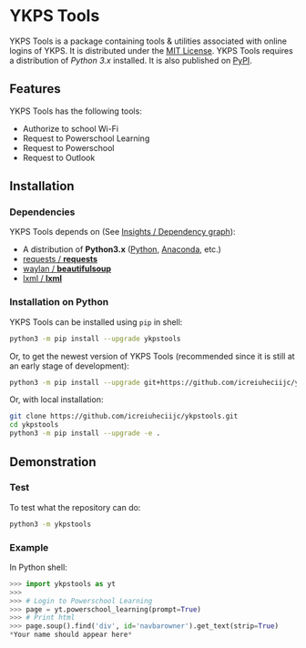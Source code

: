 # YKPS Tools
YKPS Tools is a package containing tools &amp; utilities associated with online logins of YKPS. It is distributed under the [MIT License](/LICENSE). YKPS Tools requires a distribution of _Python 3.x_ installed. It is also published on [PyPI](https://pypi.org/project/ykpstools/).

## Features
YKPS Tools has the following tools:
- Authorize to school Wi-Fi
- Request to Powerschool Learning
- Request to Powerschool
- Request to Outlook

## Installation

### Dependencies
YKPS Tools depends on (See [Insights / Dependency graph](https://github.com/hanwenzhu/ykpstools/network/dependencies)):
- A distribution of **Python3.x** ([Python](https://www.python.org/downloads/), [Anaconda](https://www.anaconda.com/downloads/), etc.)
- [requests / **requests**](https://github.com/requests/requests)
- [waylan / **beautifulsoup**](https://github.com/waylan/beautifulsoup)
- [lxml / **lxml**](https://github.com/lxml/lxml)

### Installation on Python
YKPS Tools can be installed using `pip` in shell:
```sh
python3 -m pip install --upgrade ykpstools
```
Or, to get the newest version of YKPS Tools (recommended since it is still at an early stage of development):
```sh
python3 -m pip install --upgrade git+https://github.com/icreiuheciijc/ykpstools.git
```
Or, with local installation:
```sh
git clone https://github.com/icreiuheciijc/ykpstools.git
cd ykpstools
python3 -m pip install --upgrade -e .
```

## Demonstration

### Test
To test what the repository can do:
```sh
python3 -m ykpstools
```

### Example
In Python shell:
```python
>>> import ykpstools as yt
>>>
>>> # Login to Powerschool Learning
>>> page = yt.powerschool_learning(prompt=True)
>>> # Print html
>>> page.soup().find('div', id='navbarowner').get_text(strip=True)
*Your name should appear here*
```
